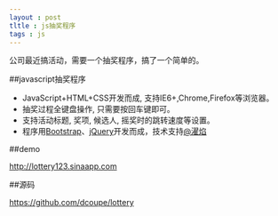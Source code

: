 ```yaml
---
layout : post
tltle : js抽奖程序
tags : js 
---
```


公司最近搞活动，需要一个抽奖程序，搞了一个简单的。

##javascript抽奖程序
* JavaScript+HTML+CSS开发而成, 支持IE6+,Chrome,Firefox等浏览器。
* 抽奖过程全键盘操作, 只需要按回车键即可。
* 支持活动标题, 奖项, 候选人, 摇奖时的跳转速度等设置。
* 程序用[Bootstrap](http://twitter.github.com/bootstrap/index.html)、[jQuery](http://jquery.com/)开发而成，技术支持[@濯焰](http://weibo.com/dcoupe)

##demo

<http://lottery123.sinaapp.com>

##源码

<https://github.com/dcoupe/lottery>